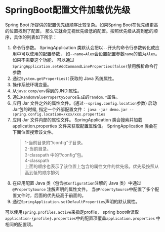 # SpringBoot配置文件加载优先级

Spring Boot 所提供的配置优先级顺序比较复杂。如果Spring Boot在优先级更高的位置找到了配置，
那么它就会无视优先级低的配置。按照优先级从高到低的顺序，具体的列表如下所示：

1. 命令行参数。
   SpringApplication 类默认会把以`--`开头的命令行参数转化成应用中可以使用的配置参数， 
   如`--name=Alex`会设置配置参数`name`的值为`Alex`。如果不需要这个功能，
   可以通过`SpringApplication.setAddCommandLineProperties(false)`禁用解析命令行参数
2. 通过`System.getProperties()`获取的 Java 系统属性。
3. 操作系统环境变量。
4. 从`java:comp/env`得到的JNDI属性。
5. 通过`RandomValuePropertySource`生成的`random.*`属性。
6. 应用 Jar 文件之外的属性文件。(通过`--spring.config.location`参数)
   启动Jar包的时候, 指定一个外部配置文件：
   `java -jar demo.jar --spring.config.location=/xxx/xxx.properties`
7. 应用 Jar 文件内部的属性文件。 
   SpringApplication 类会搜索并加载 application.properties 文件来获取配置属性值。
   SpringApplication 类会在下面位置搜索该文件。
   > 1-当前目录的“/config”子目录。\
   > 2-当前目录。\
   > 3-classpath 中的“/config”包。\
   > 4-classpath\
   > 上面的顺序也表示了该位置上包含的属性文件的优先级。优先级按照从高到低的顺序排列
8. 在应用配置 Java 类（包含`@Configuration`注解的 Java 类）中通过`@PropertySource`
   注解声明的属性文件。 当`@PropertySource`中配置了多个配置文件时，后面的优先级高于前面的。
9. 通过`SpringApplication.setDefaultProperties`声明的默认属性。

可以使用`spring.profiles.active`来指定profile，
spring boot会读取`application-{profile}.properties`中的配置项覆盖`application.properties`
中相同的配置项。